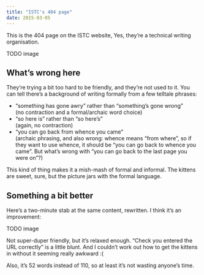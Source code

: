 ```yaml
---
title: "ISTC's 404 page"
date: 2015-03-05
---
```


This is the 404 page on the ISTC website, Yes, they’re a technical writing organisation.

TODO image

## What’s wrong here

They’re trying a bit too hard to be friendly, and they’re not used to it. You can tell there’s a background of writing formally from a few telltale phrases: 

- “something has gone awry” rather than “something’s gone wrong” 
<br>(no contraction and a formal/archaic word choice)
- “so here is” rather than “so here’s”
<br> (again, no contraction)
- “you can go back from whence you came”
<br> (archaic phrasing, and also wrong: whence means “from where”, so if they want to use whence, it should be “you can go back to whence you came”. But what’s wrong with “you can go back to the last page you were on”?)

This kind of thing makes it a mish-mash of formal and informal. The kittens are sweet, sure, but the picture jars with the formal language.

## Something a bit better

Here’s a two-minute stab at the same content, rewritten. I think it’s an improvement:

TODO image

Not super-duper friendly, but it’s relaxed enough. “Check you entered the URL correctly” is a little blunt. And I couldn’t work out how to get the kittens in without it seeming really awkward :(

Also, it’s 52 words instead of 110, so at least it’s not wasting anyone’s time.


<!-- https://uiwriting.tumblr.com/post/112799420429/this-is-the-404-page-on-the-istc-website-yes -->


